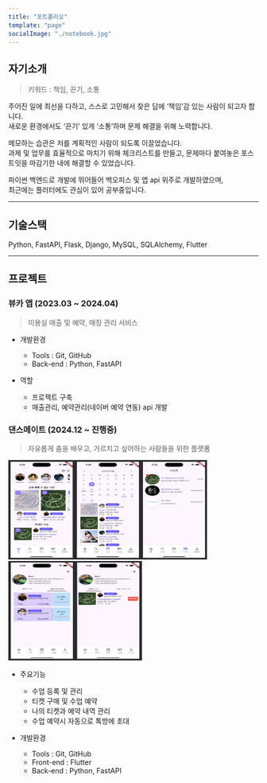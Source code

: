 ```yaml
---
title: "포트폴리오"
template: "page"
socialImage: "./notebook.jpg"
---
```


## 자기소개
> 키워드 : 책임, 끈기, 소통

주어진 일에 최선을 다하고, 스스로 고민해서 찾은 답에 ‘책임’감 있는 사람이 되고자 합니다.<br>
새로운 환경에서도 ‘끈기’ 있게 ‘소통’하며 문제 해결을 위해 노력합니다.

메모하는 습관은 저를 계획적인 사람이 되도록 이끌었습니다.<br>
과제 및 업무를 효율적으로 마치기 위해 체크리스트를 만들고,
문제마다 붙여놓은 포스트잇을 마감기한 내에 해결할 수 있었습니다.

파이썬 백엔드로 개발에 뛰어들어 백오피스 및 앱 api 위주로 개발하였으며, <br>
최근에는 플러터에도 관심이 있어 공부중입니다.

<hr>

## 기술스택

Python, FastAPI, Flask, Django, MySQL, SQLAlchemy, Flutter

<hr>

## 프로젝트
### 뷰카 앱 (2023.03 ~ 2024.04)

>미용실 매출 및 예약, 매장 관리 서비스

- 개발환경
  - Tools : Git, GitHub
  - Back-end : Python, FastAPI

- 역할
  - 프로젝트 구축
  - 매출관리, 예약관리(네이버 예약 연동) api 개발

### 댄스메이트 (2024.12 ~ 진행중)

> 자유롭게 춤을 배우고, 가르치고 싶어하는 사람들을 위한 플랫폼

<img src="./dance_mate1.png" width="400" height="200"/>
<img src="./dance_mate2.png" width="269" height="200"/>

- 주요기능
  - 수업 등록 및 관리
  - 티켓 구매 및 수업 예약
  - 나의 티켓과 예약 내역 관리
  - 수업 예약시 자동으로 톡방에 초대

- 개발환경
  - Tools : Git, GitHub
  - Front-end : Flutter
  - Back-end : Python, FastAPI
